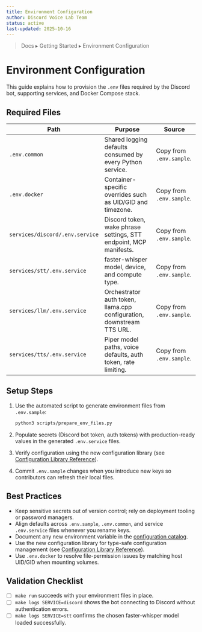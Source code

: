 ```yaml
---
title: Environment Configuration
author: Discord Voice Lab Team
status: active
last-updated: 2025-10-16
---
```


<!-- markdownlint-disable-next-line MD041 -->
> Docs ▸ Getting Started ▸ Environment Configuration

# Environment Configuration

This guide explains how to provision the `.env` files required by the Discord bot,
supporting services, and Docker Compose stack.

## Required Files

| Path | Purpose | Source |
| --- | --- | --- |
| `.env.common` | Shared logging defaults consumed by every Python service. | Copy from `.env.sample`. |
| `.env.docker` | Container-specific overrides such as UID/GID and timezone. | Copy from `.env.sample`. |
| `services/discord/.env.service` | Discord token, wake phrase settings, STT endpoint, MCP manifests. | Copy from `.env.sample`. |
| `services/stt/.env.service` | faster-whisper model, device, and compute type. | Copy from `.env.sample`. |
| `services/llm/.env.service` | Orchestrator auth token, llama.cpp configuration, downstream TTS URL. | Copy from `.env.sample`. |
| `services/tts/.env.service` | Piper model paths, voice defaults, auth token, rate limiting. | Copy from `.env.sample`. |

## Setup Steps

1. Use the automated script to generate environment files from `.env.sample`:

   ```bash
   python3 scripts/prepare_env_files.py
   ```

2. Populate secrets (Discord bot token, auth tokens) with production-ready values in the generated `.env.service` files.
3. Verify configuration using the new configuration library (see [Configuration Library Reference](../reference/configuration-library.md)).
4. Commit `.env.sample` changes when you introduce new keys so contributors can refresh their local files.

## Best Practices

- Keep sensitive secrets out of version control; rely on deployment tooling or password managers.
- Align defaults across `.env.sample`, `.env.common`, and service `.env.service` files whenever you rename keys.
- Document any new environment variable in the [configuration catalog](../reference/configuration-catalog.md).
- Use the new configuration library for type-safe configuration management (see [Configuration Library Reference](../reference/configuration-library.md)).
- Use `.env.docker` to resolve file-permission issues by matching host UID/GID when mounting volumes.

## Validation Checklist

- [ ] `make run` succeeds with your environment files in place.
- [ ] `make logs SERVICE=discord` shows the bot connecting to Discord without authentication errors.
- [ ] `make logs SERVICE=stt` confirms the chosen faster-whisper model loaded successfully.

